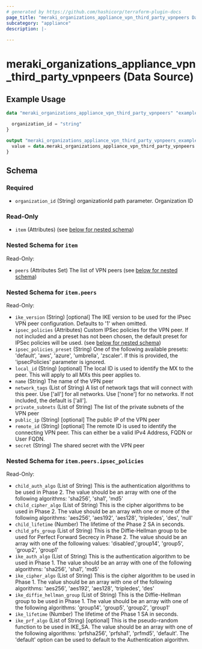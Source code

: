 ```yaml
---
# generated by https://github.com/hashicorp/terraform-plugin-docs
page_title: "meraki_organizations_appliance_vpn_third_party_vpnpeers Data Source - terraform-provider-meraki"
subcategory: "appliance"
description: |-
  
---
```


# meraki_organizations_appliance_vpn_third_party_vpnpeers (Data Source)



## Example Usage

```terraform
data "meraki_organizations_appliance_vpn_third_party_vpnpeers" "example" {

  organization_id = "string"
}

output "meraki_organizations_appliance_vpn_third_party_vpnpeers_example" {
  value = data.meraki_organizations_appliance_vpn_third_party_vpnpeers.example.item
}
```

<!-- schema generated by tfplugindocs -->
## Schema

### Required

- `organization_id` (String) organizationId path parameter. Organization ID

### Read-Only

- `item` (Attributes) (see [below for nested schema](#nestedatt--item))

<a id="nestedatt--item"></a>
### Nested Schema for `item`

Read-Only:

- `peers` (Attributes Set) The list of VPN peers (see [below for nested schema](#nestedatt--item--peers))

<a id="nestedatt--item--peers"></a>
### Nested Schema for `item.peers`

Read-Only:

- `ike_version` (String) [optional] The IKE version to be used for the IPsec VPN peer configuration. Defaults to '1' when omitted.
- `ipsec_policies` (Attributes) Custom IPSec policies for the VPN peer. If not included and a preset has not been chosen, the default preset for IPSec policies will be used. (see [below for nested schema](#nestedatt--item--peers--ipsec_policies))
- `ipsec_policies_preset` (String) One of the following available presets: 'default', 'aws', 'azure', 'umbrella', 'zscaler'. If this is provided, the 'ipsecPolicies' parameter is ignored.
- `local_id` (String) [optional] The local ID is used to identify the MX to the peer. This will apply to all MXs this peer applies to.
- `name` (String) The name of the VPN peer
- `network_tags` (List of String) A list of network tags that will connect with this peer. Use ['all'] for all networks. Use ['none'] for no networks. If not included, the default is ['all'].
- `private_subnets` (List of String) The list of the private subnets of the VPN peer
- `public_ip` (String) [optional] The public IP of the VPN peer
- `remote_id` (String) [optional] The remote ID is used to identify the connecting VPN peer. This can either be a valid IPv4 Address, FQDN or User FQDN.
- `secret` (String) The shared secret with the VPN peer

<a id="nestedatt--item--peers--ipsec_policies"></a>
### Nested Schema for `item.peers.ipsec_policies`

Read-Only:

- `child_auth_algo` (List of String) This is the authentication algorithms to be used in Phase 2. The value should be an array with one of the following algorithms: 'sha256', 'sha1', 'md5'
- `child_cipher_algo` (List of String) This is the cipher algorithms to be used in Phase 2. The value should be an array with one or more of the following algorithms: 'aes256', 'aes192', 'aes128', 'tripledes', 'des', 'null'
- `child_lifetime` (Number) The lifetime of the Phase 2 SA in seconds.
- `child_pfs_group` (List of String) This is the Diffie-Hellman group to be used for Perfect Forward Secrecy in Phase 2. The value should be an array with one of the following values: 'disabled','group14', 'group5', 'group2', 'group1'
- `ike_auth_algo` (List of String) This is the authentication algorithm to be used in Phase 1. The value should be an array with one of the following algorithms: 'sha256', 'sha1', 'md5'
- `ike_cipher_algo` (List of String) This is the cipher algorithm to be used in Phase 1. The value should be an array with one of the following algorithms: 'aes256', 'aes192', 'aes128', 'tripledes', 'des'
- `ike_diffie_hellman_group` (List of String) This is the Diffie-Hellman group to be used in Phase 1. The value should be an array with one of the following algorithms: 'group14', 'group5', 'group2', 'group1'
- `ike_lifetime` (Number) The lifetime of the Phase 1 SA in seconds.
- `ike_prf_algo` (List of String) [optional] This is the pseudo-random function to be used in IKE_SA. The value should be an array with one of the following algorithms: 'prfsha256', 'prfsha1', 'prfmd5', 'default'. The 'default' option can be used to default to the Authentication algorithm.
